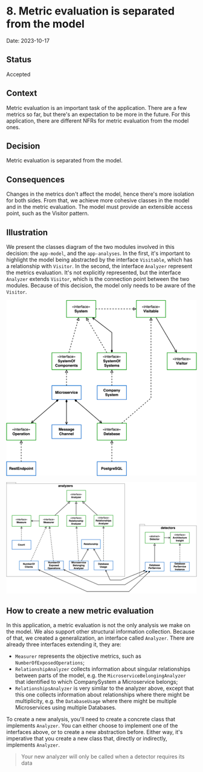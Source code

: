 # 8. Metric evaluation is separated from the model

Date: 2023-10-17

## Status

Accepted

## Context

Metric evaluation is an important task of the application.
There are a few metrics so far, but there's an expectation to be more in the future.
For this application, there are different NFRs for metric evaluation from the model ones.

## Decision

Metric evaluation is separated from the model.

## Consequences

Changes in the metrics don't affect the model, hence there's more isolation for both sides.
From that, we achieve more cohesive classes in the model and in the metric evaluation.
The model must provide an extensible access point, such as the Visitor pattern.

## Illustration

We present the classes diagram of the two modules involved in this decision: the `app-model`, and the `app-analyses`. In the first, it's important to highlight the model being abstracted by the interface `Visitable`, which has a relationship with `Visitor`. In the second, the interface `Analyzer` represent the metrics evaluation. It's not explicitly represented, but the interface `Analyzer` extends `Visitor`, which is the connection point between the two modules. Because of this decision, the model only needs to be aware of the `Visitor`.

![classes diagram of the model](./../diagrams/usvision-docs-classes_model.png)

![classes diagram of the analyses](./../diagrams/usvision-docs-classes_analyses.png)


## How to create a new metric evaluation

In this application, a metric evaluation is not the only analysis we make on the model. We also support other structural information collection. Because of that, we created a generalization, an interface called `Analyzer`. There are already three interfaces extending it, they are:

- `Measurer` represents the objective metrics, such as `NumberOfExposedOperations`;
- `RelationshipAnalyzer` collects information about singular relationships between parts of the model, e.g. the `MicroserviceBelongingAnalyzer` that identified to which CompanySystem a Microservice belongs;
- `RelationshipsAnalyzer` is very similar to the analyzer above, except that this one collects information about relationships where there might be multiplicity, e.g. the `DatabaseUsage` where there might be multiple Microservices using multiple Databases.

To create a new analysis, you'll need to create a concrete class that implements `Analyzer`. You can either choose to implement one of the interfaces above, or to create a new abstraction before. Either way, it's imperative that you create a new class that, directly or indirectly, implements `Analyzer`.

> Your new analyzer will only be called when a detector requires its data

